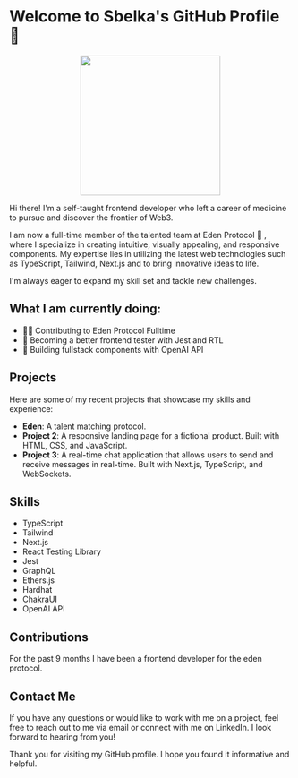 
# Welcome to Sbelka's GitHub Profile 👋
<div id="header" align="center">
  <img src="https://media.giphy.com/media/SWoSkN6DxTszqIKEqv/giphy.gif" width="250"/>
</div>


Hi there! I'm a self-taught frontend developer who left a career of medicine to pursue and discover the frontier of Web3. 

I am now a full-time member of the talented team at Eden Protocol 🌱 , where I specialize in creating intuitive, visually appealing, and responsive components. My expertise lies in utilizing the latest web technologies such as TypeScript, Tailwind, Next.js and to bring innovative ideas to life. 

I'm always eager to expand my skill set and tackle new challenges.




## What I am currently doing: 
- 👨‍💻 Contributing to Eden Protocol Fulltime 
- 🧪 Becoming a better frontend tester with Jest and RTL
- 🤖 Building fullstack components with OpenAI API



## Projects

Here are some of my recent projects that showcase my skills and experience:

- **Eden**: A talent matching protocol.
- **Project 2**: A responsive landing page for a fictional product. Built with HTML, CSS, and JavaScript.
- **Project 3**: A real-time chat application that allows users to send and receive messages in real-time. Built with Next.js, TypeScript, and WebSockets.

## Skills

- TypeScript
- Tailwind 
- Next.js
- React Testing Library 
- Jest
- GraphQL
- Ethers.js
- Hardhat
- ChakraUI
- OpenAI API

## Contributions

For the past 9 months I have been a frontend developer for the eden protocol. 

## Contact Me

If you have any questions or would like to work with me on a project, feel free to reach out to me via email or connect with me on LinkedIn. I look forward to hearing from you!

Thank you for visiting my GitHub profile. I hope you found it informative and helpful.
